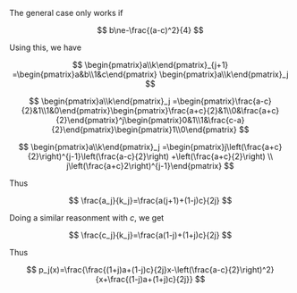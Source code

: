 The general case only works if

$$
b\ne-\frac{(a-c)^2}{4}
$$

Using this, we have

$$
\begin{pmatrix}a\\k\end{pmatrix}_{j+1}
=\begin{pmatrix}a&b\\1&c\end{pmatrix}
\begin{pmatrix}a\\k\end{pmatrix}_j
$$

$$
\begin{pmatrix}a\\k\end{pmatrix}_j
=\begin{pmatrix}\frac{a-c}{2}&1\\1&0\end{pmatrix}\begin{pmatrix}\frac{a+c}{2}&1\\0&\frac{a+c}{2}\end{pmatrix}^j\begin{pmatrix}0&1\\1&\frac{c-a}{2}\end{pmatrix}\begin{pmatrix}1\\0\end{pmatrix}
$$

$$
\begin{pmatrix}a\\k\end{pmatrix}_j
=\begin{pmatrix}j\left(\frac{a+c}{2}\right)^{j-1}\left(\frac{a-c}{2}\right) +\left(\frac{a+c}{2}\right) \\ j\left(\frac{a+c}2\right)^{j-1}\end{pmatrix}
$$

Thus

$$
\frac{a_j}{k_j}=\frac{a(j+1)+(1-j)c}{2j}
$$

Doing a similar reasonment with $c$, we get

$$
\frac{c_j}{k_j}=\frac{a(1-j)+(1+j)c}{2j}
$$

Thus

$$
p_j(x)=\frac{\frac{(1+j)a+(1-j)c}{2j}x-\left(\frac{a-c}{2}\right)^2}{x+\frac{(1-j)a+(1+j)c}{2j}}
$$